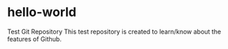 # hello-world
Test Git Repository
This test repository is created to learn/know about the features of Github. 
